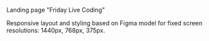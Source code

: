 Landing page "Friday Live Coding"

Responsive layout and styling based on Figma model for fixed screen resolutions: 1440px, 768px, 375px.